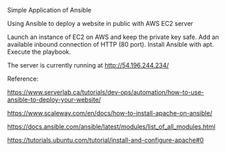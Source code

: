 Simple Application of Ansible

Using Ansible to deploy a website in public with AWS EC2 server

Launch an instance of EC2 on AWS and keep the private key safe.
Add an available inbound connection of HTTP (80 port).
Install Ansible with apt. Execute the playbook.

The server is currently running at http://54.196.244.234/

Reference:

https://www.serverlab.ca/tutorials/dev-ops/automation/how-to-use-ansible-to-deploy-your-website/

https://www.scaleway.com/en/docs/how-to-install-apache-on-ansible/

https://docs.ansible.com/ansible/latest/modules/list_of_all_modules.html

https://tutorials.ubuntu.com/tutorial/install-and-configure-apache#0
